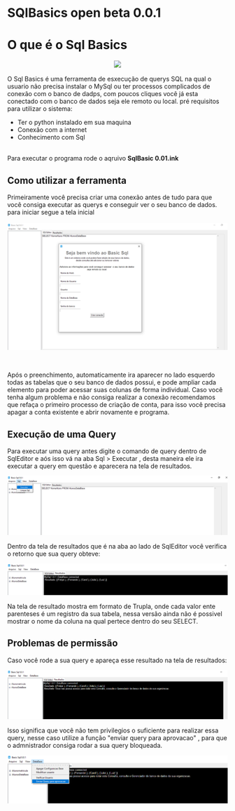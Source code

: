 # SQlBasics open beta 0.0.1

# O que é o Sql Basics

<p align="center"> <img src="img/officedatabase_103574.ico"> </p>
O Sql Basics é uma ferramenta de esxecução de querys SQL na qual o usuario não precisa instalar o MySql ou ter processos complicados de conexão com o banco de dadps, com poucos cliques você já esta conectado com o banco de dados seja ele remoto ou local.
pré requisitos para utilizar o sistema: 
<ul>
  <li>Ter o python instalado em sua maquina</li>
  <li>Conexão com a internet</li>
  <li>Conhecimento com Sql </li>
</ul>
<br/>
Para executar o programa rode o aqruivo <b>SqlBasic 0.01.ink</b>

## Como utilizar a ferramenta

Primeiramente você precisa criar uma conexão antes de tudo para que você consiga executar as querys e conseguir ver o seu banco de dados.
para iniciar segue a tela inicial </br>
</br>
<img src="img/img_01.png">

</br>

Após o preenchimento, automaticamente ira aparecer no lado esquerdo todas as tabelas que o seu banco de dados possui, e pode ampliar cada elemento para poder acessar suas colunas de forma individual.
Caso você tenha algum problema e não consiga realizar a conexão recomendamos que refaça o primeiro processo de criação de conta, para isso você precisa apagar a conta existente e abrir novamente e programa.

## Execução de uma Query
Para executar uma query antes digite o comando de query dentro de SqlEditor e aós isso vá na aba Sql > Executar , desta maneira ele ira executar a query em questão e aparecera na tela de resultados.

<img src="img/img_02.png">

Dentro da tela de resultados que é na aba ao lado de SqlEditor você verifica o retorno que sua query obteve:

<img src="img/img_03.png">

Na tela de resultado mostra em formato de Trupla, onde cada valor ente parenteses é um registro da sua tabela, nessa versão ainda não é possivel mostrar o nome da coluna na qual pertece dentro do seu SELECT.


## Problemas de permissão

Caso você rode a sua query e apareça esse resultado na tela de resultados: 

<img src="img/img_04.png">


Isso significa que você não tem privilegios o suficiente para realizar essa query, nesse caso utilize a função "enviar query para aprovacao" , para que o admnistrador consiga rodar a sua query  bloqueada.

<img src="img/img_05.png">

